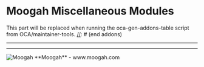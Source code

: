 
# Moogah Miscellaneous Modules

[//]: # (addons)
This part will be replaced when running the oca-gen-addons-table script from OCA/maintainer-tools.
[//]: # (end addons)


------------------

----

<img alt="Moogah" src="http://www.moogah.com/logo.png" />
**Moogah** - www.moogah.com
